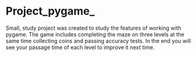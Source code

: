 # Project_pygame_

Small, study project was created to study the features of working with pygame. The game includes completing the maze on three levels at the same time collecting coins and passing accuracy tests. In the end you will see your passage time of each level to improve it next time.
